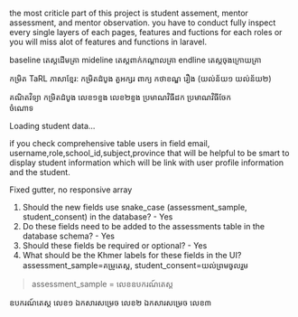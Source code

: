 the most criticle part of this project is student assement, mentor assessment, and mentor observation. you have to conduct fully inspect every single layers of each pages, features and fuctions for each roles or you will miss alot of features and functions in laravel.



baseline តេស្តដើមគ្រា
mideline តេស្តពាក់កណ្ដាលគ្រា
endline តេស្តចុងក្រោយគ្រា


កម្រិត TaRL
ភាសាខ្មែរ:
កម្រិតដំបូង
តួអក្សរ
ពាក្យ
កថាខណ្ឌ
រឿង (យល់ន័យ១ យល់ន័យ២)

គណិតវិទ្យា
កម្រិតដំបូង
លេខ១ខ្ទង
លេខ២ខ្ទង
ប្រមាណវិធីដក                                                                                                  ប្រមាណវិធីចែក                                                                                                         
ចំណោទ


Loading student data...



if you check comprehensive table users in field email, username,role,school_id,subject,province
  that will be helpful to be smart to display student information which will be link with user
  profile information and the student. 



  Fixed gutter, no responsive array


  1. Should the new fields use snake_case (assessment_sample, student_consent) in the database? - Yes
  2. Do these fields need to be added to the assessments table in the database schema? - Yes
  3. Should these fields be required or optional? - Yes
  4. What should be the Khmer labels for these fields in the UI? assessment_sample=គម្រូតេស្ត, student_consent=យល់ព្រមចូលរួម

  > assessment_sample = លេខឧបករណ៍តេស្ត



  ឧបករណ៍តេស្ត លេខ១
  ឯកសារសម្រេច លេខ២
  ឯកសារសម្រេច លេខ៣